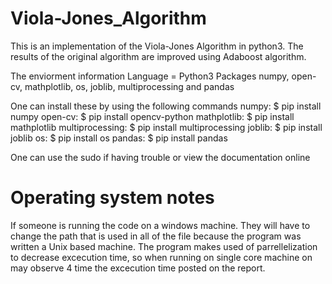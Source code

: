 # Viola-Jones_Algorithm
This is an implementation of the Viola-Jones Algorithm in python3. The results of the original algorithm are improved using Adaboost algorithm. 

The enviorment information 
Language = Python3
Packages 
numpy, open-cv, mathplotlib, os, joblib, multiprocessing and pandas

One can install these by using the following commands 
 numpy:   $ pip install numpy
 open-cv: $ pip install opencv-python
 mathplotlib: $ pip install mathplotlib
 multiprocessing: $ pip install multiprocessing
 joblib: $ pip install joblib
 os: $ pip install os
 pandas: $ pip install pandas 

One can use the sudo if having trouble or view the documentation online

# Operating system notes

If someone is running the code on a windows machine. They will have to change the path that is used in all of the file because the program was written a Unix based machine. The program makes used of parrellelization to decrease excecution time, so when running on single core machine on may observe 4 time the excecution time posted on the report.  
